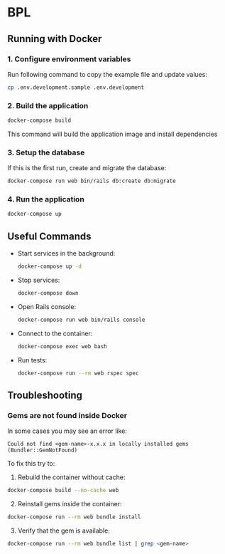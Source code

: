 # BPL
## Running with Docker

### 1. Configure environment variables
Run following command to copy the example file and update values:
```bash
cp .env.development.sample .env.development
```

### 2. Build the application
```bash
docker-compose build
```
This command will build the application image and install dependencies

### 3. Setup the database
If this is the first run, create and migrate the database:
```bash
docker-compose run web bin/rails db:create db:migrate
```

### 4. Run the application
```bash
docker-compose up
```

## Useful Commands
* Start services in the background:

    ```bash
    docker-compose up -d
    ```
* Stop services:

    ```bash
    docker-compose down
    ```
* Open Rails console:

    ```bash
    docker-compose run web bin/rails console
    ```
* Connect to the container:

    ```bash
    docker-compose exec web bash
    ```

* Run tests:

    ```bash
    docker-compose run --rm web rspec spec
    ```

## Troubleshooting

### Gems are not found inside Docker

In some cases you may see an error like:

`Could not find <gem-name>-x.x.x in locally installed gems (Bundler::GemNotFound)`

To fix this try to:

1. Rebuild the container without cache:
```bash
docker-compose build --no-cache web
```

2. Reinstall gems inside the container:
```bash
docker-compose run --rm web bundle install
```

3. Verify that the gem is available:
```bash
docker-compose run --rm web bundle list | grep <gem-name>
```